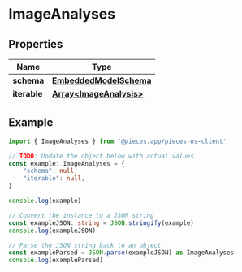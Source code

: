 
# ImageAnalyses


## Properties

Name | Type
------------ | -------------
**schema** | [**EmbeddedModelSchema**](EmbeddedModelSchema)
**iterable** | [**Array&lt;ImageAnalysis&gt;**](ImageAnalysis)

## Example

```typescript
import { ImageAnalyses } from '@pieces.app/pieces-os-client'

// TODO: Update the object below with actual values
const example: ImageAnalyses = {
    "schema": null,
    "iterable": null,
}

console.log(example)

// Convert the instance to a JSON string
const exampleJSON: string = JSON.stringify(example)
console.log(exampleJSON)

// Parse the JSON string back to an object
const exampleParsed = JSON.parse(exampleJSON) as ImageAnalyses
console.log(exampleParsed)
```


